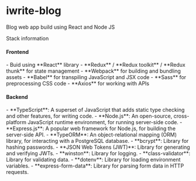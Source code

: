 # iwrite-blog
Blog web app build using React and Node JS

Stack information

<h4>Frontend</h4>
- Buid using **React** library
- **Redux** / **Redux toolkit** / **Redux thunk** for state management
- **Webpack** for building and bundling assets
- **Babel** for transpiling JavaScript and JSX code
- **Sass** for preprocessing CSS code
- **Axios** for working with APIs

<h4>Backend</h4>
- **TypeScript**: A superset of JavaScript that adds static type checking and other features, for writing code.
- **Node.js**: An open-source, cross-platform JavaScript runtime environment, for running server-side code.
- **Express.js**: A popular web framework for Node.js, for building the server-side API.
- **TypeORM**: An object-relational mapping (ORM) library, for interacting with a PostgreSQL database.
- **bcrypt**: Library for hashing passwords.
- **JSON Web Tokens (JWT)**: Library for generating and verifying JWTs.
- **winston**: Library for logging.
- **class-validator**: Library for validating data.
- **dotenv**: Library for loading environment variables.
- **express-form-data**: Library for parsing form data in HTTP requests.
